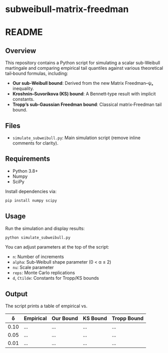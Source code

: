 # subweibull-matrix-freedman


# README

## Overview

This repository contains a Python script for simulating a scalar sub‑Weibull martingale and comparing empirical tail quantiles against various theoretical tail‑bound formulas, including:

* **Our sub‑Weibull bound**: Derived from the new Matrix Freedman–ψₐ inequality.
* **Kroshnin–Suvorikova (KS) bound**: A Bennett‑type result with implicit constants.
* **Tropp’s sub‑Gaussian Freedman bound**: Classical matrix‑Freedman tail bound.

## Files

* `simulate_subweibull.py`: Main simulation script (remove inline comments for clarity).

## Requirements

* Python 3.8+
* Numpy
* SciPy

Install dependencies via:

```bash
pip install numpy scipy
```

## Usage

Run the simulation and display results:

```bash
python simulate_subweibull.py
```

You can adjust parameters at the top of the script:

* `n`: Number of increments
* `alpha`: Sub‑Weibull shape parameter (0 < α ≤ 2)
* `nu`: Scale parameter
* `reps`: Monte Carlo replications
* `d`, `Ctilde`: Constants for Tropp/KS bounds

## Output

The script prints a table of empirical vs.

| δ    | Empirical | Our Bound | KS Bound | Tropp Bound |
| ---- | --------- | --------- | -------- | ----------- |
| 0.10 | ...       | ...       | ...      | ...         |
| 0.05 | ...       | ...       | ...      | ...         |
| 0.01 | ...       | ...       | ...      | ...         |


